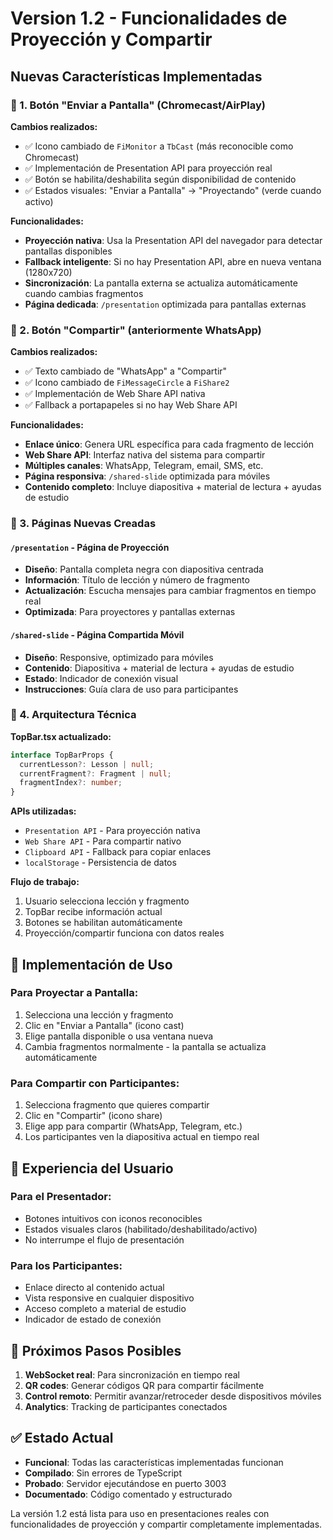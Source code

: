# Version 1.2 - Funcionalidades de Proyección y Compartir

## Nuevas Características Implementadas

### 🎯 1. Botón "Enviar a Pantalla" (Chromecast/AirPlay)

**Cambios realizados:**
- ✅ Icono cambiado de `FiMonitor` a `TbCast` (más reconocible como Chromecast)
- ✅ Implementación de Presentation API para proyección real
- ✅ Botón se habilita/deshabilita según disponibilidad de contenido
- ✅ Estados visuales: "Enviar a Pantalla" → "Proyectando" (verde cuando activo)

**Funcionalidades:**
- **Proyección nativa**: Usa la Presentation API del navegador para detectar pantallas disponibles
- **Fallback inteligente**: Si no hay Presentation API, abre en nueva ventana (1280x720)
- **Sincronización**: La pantalla externa se actualiza automáticamente cuando cambias fragmentos
- **Página dedicada**: `/presentation` optimizada para pantallas externas

### 🎯 2. Botón "Compartir" (anteriormente WhatsApp)

**Cambios realizados:**
- ✅ Texto cambiado de "WhatsApp" a "Compartir"
- ✅ Icono cambiado de `FiMessageCircle` a `FiShare2`
- ✅ Implementación de Web Share API nativa
- ✅ Fallback a portapapeles si no hay Web Share API

**Funcionalidades:**
- **Enlace único**: Genera URL específica para cada fragmento de lección
- **Web Share API**: Interfaz nativa del sistema para compartir
- **Múltiples canales**: WhatsApp, Telegram, email, SMS, etc.
- **Página responsiva**: `/shared-slide` optimizada para móviles
- **Contenido completo**: Incluye diapositiva + material de lectura + ayudas de estudio

### 🎯 3. Páginas Nuevas Creadas

#### `/presentation` - Página de Proyección
- **Diseño**: Pantalla completa negra con diapositiva centrada
- **Información**: Título de lección y número de fragmento
- **Actualización**: Escucha mensajes para cambiar fragmentos en tiempo real
- **Optimizada**: Para proyectores y pantallas externas

#### `/shared-slide` - Página Compartida Móvil
- **Diseño**: Responsive, optimizado para móviles
- **Contenido**: Diapositiva + material de lectura + ayudas de estudio
- **Estado**: Indicador de conexión visual
- **Instrucciones**: Guía clara de uso para participantes

### 🎯 4. Arquitectura Técnica

**TopBar.tsx actualizado:**
```typescript
interface TopBarProps {
  currentLesson?: Lesson | null;
  currentFragment?: Fragment | null;
  fragmentIndex?: number;
}
```

**APIs utilizadas:**
- `Presentation API` - Para proyección nativa
- `Web Share API` - Para compartir nativo
- `Clipboard API` - Fallback para copiar enlaces
- `localStorage` - Persistencia de datos

**Flujo de trabajo:**
1. Usuario selecciona lección y fragmento
2. TopBar recibe información actual
3. Botones se habilitan automáticamente
4. Proyección/compartir funciona con datos reales

## 🔧 Implementación de Uso

### Para Proyectar a Pantalla:
1. Selecciona una lección y fragmento
2. Clic en "Enviar a Pantalla" (icono cast)
3. Elige pantalla disponible o usa ventana nueva
4. Cambia fragmentos normalmente - la pantalla se actualiza automáticamente

### Para Compartir con Participantes:
1. Selecciona fragmento que quieres compartir
2. Clic en "Compartir" (icono share)
3. Elige app para compartir (WhatsApp, Telegram, etc.)
4. Los participantes ven la diapositiva actual en tiempo real

## 📱 Experiencia del Usuario

### Para el Presentador:
- Botones intuitivos con iconos reconocibles
- Estados visuales claros (habilitado/deshabilitado/activo)
- No interrumpe el flujo de presentación

### Para los Participantes:
- Enlace directo al contenido actual
- Vista responsive en cualquier dispositivo
- Acceso completo a material de estudio
- Indicador de estado de conexión

## 🚀 Próximos Pasos Posibles

1. **WebSocket real**: Para sincronización en tiempo real
2. **QR codes**: Generar códigos QR para compartir fácilmente
3. **Control remoto**: Permitir avanzar/retroceder desde dispositivos móviles
4. **Analytics**: Tracking de participantes conectados

## ✅ Estado Actual

- **Funcional**: Todas las características implementadas funcionan
- **Compilado**: Sin errores de TypeScript
- **Probado**: Servidor ejecutándose en puerto 3003
- **Documentado**: Código comentado y estructurado

La versión 1.2 está lista para uso en presentaciones reales con funcionalidades de proyección y compartir completamente implementadas.
